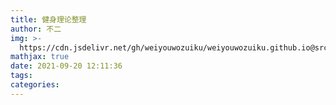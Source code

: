 ```yaml
---
title: 健身理论整理
author: 不二
img: >-
  https://cdn.jsdelivr.net/gh/weiyouwozuiku/weiyouwozuiku.github.io@src/source/_posts/PageImg/fit.jpeg
mathjax: true
date: 2021-09-20 12:11:36
tags:
categories:
---
```

